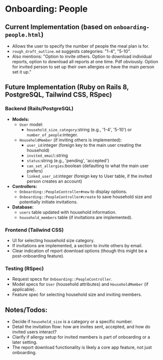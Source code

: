 # Onboarding: People

## Current Implementation (based on `onboarding-people.html`)

- Allows the user to specify the number of people the meal plan is for.
- `rough_draft_outline.md` suggests categories: "1-4", "5-10".
- Also mentions: "Option to invite others. Option to download individual reports, option to download all reports at one time. Pdf obviously. Option for invited person to set up their own allergies or have the main person set it up."

## Future Implementation (Ruby on Rails 8, PostgreSQL, Tailwind CSS, RSpec)

### Backend (Rails/PostgreSQL)

- **Models:**
    - `User` model:
        - `household_size_category`:string (e.g., '1-4', '5-10') or `number_of_people`:integer.
    - `HouseholdMember` (if inviting others is implemented):
        - `user_id`:integer (foreign key to the main user creating the household)
        - `invited_email`:string
        - `status`:string (e.g., 'pending', 'accepted')
        - `can_set_allergies`:boolean (defaulting to what the main user prefers)
        - `linked_user_id`:integer (foreign key to User table, if the invited person creates an account)
- **Controllers:**
    - `Onboarding::PeopleController#new` to display options.
    - `Onboarding::PeopleController#create` to save household size and potentially initiate invitations.
- **Database:**
    - `users` table updated with household information.
    - `household_members` table (if invitations are implemented).

### Frontend (Tailwind CSS)

- UI for selecting household size category.
- If invitations are implemented, a section to invite others by email.
- Clear indication of report download options (though this might be a post-onboarding feature).

### Testing (RSpec)

- Request specs for `Onboarding::PeopleController`.
- Model specs for `User` (household attributes) and `HouseholdMember` (if applicable).
- Feature spec for selecting household size and inviting members.

## Notes/Todos:

- Decide if `household_size` is a category or a specific number.
- Detail the invitation flow: how are invites sent, accepted, and how do invited users interact?
- Clarify if allergy setup for invited members is part of onboarding or a later setting.
- The report download functionality is likely a core app feature, not just onboarding. 